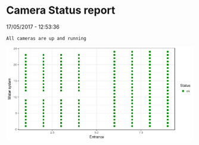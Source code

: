 Camera Status report
================
17/05/2017 - 12:53:36

    All cameras are up and running

![](camreport_files/figure-markdown_github/unnamed-chunk-2-1.png)
